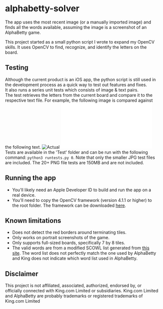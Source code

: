 # alphabetty-solver

The app uses the most recent image (or a manually imported image) and finds all the words available, assuming the image is a screenshot of an AlphaBetty game.


This project started as a small python script I wrote to expand my OpenCV skills.  It uses OpenCV to find, recognize, and identify the letters on the board.

## Testing
Although the current product is an iOS app, the python script is still used in the development process as a quick way to test out features and fixes.  
It also runs a series unit tests which consists of image & text pairs.  
The test retrieves the letters from the current board and compare it to the respective text file.
For example, the following image is compared against the following text.
![Actual](Test/IMG_1258_cloud_with_y_on_pu_and_r_on_y.PNG)
![Expected](Test/IMG_1258.TXT)
Tests are available in the 'Test' folder and can be run with the following command: `python3 runtests.py 0`.
Note that only the smaller JPG test files are included. The 20+ PNG file tests are 150MB and are not included.

## Running the app
- You'll likely need an Apple Developer ID to build and run the app on a real device.
- You'll need to copy the OpenCV framework (version 4.1.1 or higher) to the root folder.  The framework can be downloaded [here](https://opencv.org/releases).

## Known limitations
- Does not detect the red borders around terminating tiles.
- Only works on portrait screenshots of the game.
- Only supports full-sized boards, specifically 7 by 8 tiles.
- The valid words are from a modified SCOWL list generated from [this site](http://app.aspel.net/create).  The word list does not perfectly match the one used by AlphaBetty and King does not indicate which word list used in AlphaBetty.

## Disclaimer
This project is not affiliated, associated, authorized, endorsed by, or officially connected with King.com Limited or subsidiaries.  King.com Limited and AlphaBetty are probably trademarks or registered trademarks of King.com Limited
